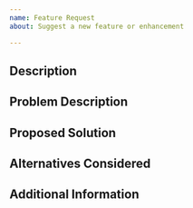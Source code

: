 ```yaml
---
name: Feature Request
about: Suggest a new feature or enhancement

---
```


## Description
<!-- Please provide a clear and concise description of the feature or enhancement you are requesting. -->

## Problem Description
<!-- Describe the problem or limitation that this feature or enhancement aims to address. -->

## Proposed Solution
<!-- Provide a detailed explanation of your proposed solution or the feature you would like to see implemented. -->

## Alternatives Considered
<!-- If applicable, describe any alternative solutions or features you have considered. -->

## Additional Information
<!-- Add any other relevant information or context about the feature request here. -->

